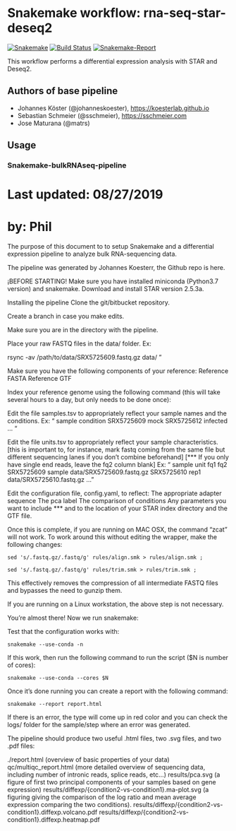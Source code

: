 # Snakemake workflow: rna-seq-star-deseq2

[![Snakemake](https://img.shields.io/badge/snakemake-≥5.2.1-brightgreen.svg)](https://snakemake.bitbucket.io)
[![Build Status](https://travis-ci.org/snakemake-workflows/rna-seq-star-deseq2.svg?branch=master)](https://travis-ci.org/snakemake-workflows/rna-seq-star-deseq2)
[![Snakemake-Report](https://img.shields.io/badge/snakemake-report-green.svg)](https://cdn.rawgit.com/snakemake-workflows/rna-seq-star-deseq2/master/.test/report.html)

This workflow performs a differential expression analysis with STAR and Deseq2.

## Authors of base pipeline

* Johannes Köster (@johanneskoester), https://koesterlab.github.io
* Sebastian Schmeier (@sschmeier), https://sschmeier.com
* Jose Maturana (@matrs)

## Usage

###	 Snakemake-bulkRNAseq-pipeline
# 	Last updated:	08/27/2019
# 	by:	Phil

The purpose of this document to to setup Snakemake and a differential expression pipeline to analyze bulk RNA-sequencing data.

The pipeline was generated by Johannes Koesterr, the Github repo is here.


¡BEFORE STARTING!
Make sure you have installed miniconda (Python3.7 version) and snakemake.
Download and install STAR version 2.5.3a.

Installing the pipeline
Clone the git/bitbucket repository.

Create a branch in case you make edits.

Make sure you are in the directory with the pipeline.

Place your raw FASTQ files in the data/ folder. Ex:

 rsync -av /path/to/data/SRX5725609.fastq.gz data/ ”


Make sure you have the following components of your reference:
Reference FASTA
Reference GTF

Index your reference genome using the following command (this will take several hours to a day, but only needs to be done once):	

Edit the file samples.tsv to appropriately reflect your sample names and the conditions.
	Ex: 	“ sample		condition
		  SRX5725609      	mock 
  SRX5725612      	infected 
  … “

Edit the file units.tsv to appropriately reflect your sample characteristics. [this is important to, for instance, mark fastq coming from the same file but different sequencing lanes if you don’t combine beforehand] [*** If you only have single end reads, leave the fq2 column blank]
	Ex:	“ sample  unit    fq1     fq2
  SRX5725609      sample  data/SRX5725609.fastq.gz
  SRX5725610      rep1    data/SRX5725610.fastq.gz
  …”

Edit the configuration file, config.yaml, to reflect:
The appropriate adapter sequence
The pca label
The comparison of conditions
Any parameters you want to include
*** and to the location of your STAR index directory and the GTF file.

Once this is complete, if you are running on MAC OSX, the command “zcat” will not work. To work around this without editing the wrapper, make the following changes:

	sed 's/.fastq.gz/.fastq/g' rules/align.smk > rules/align.smk ;

	sed 's/.fastq.gz/.fastq/g' rules/trim.smk > rules/trim.smk ;

This effectively removes the compression of all intermediate FASTQ files and bypasses the need to gunzip them.

If you are running on a Linux workstation, the above step is not necessary.

You’re almost there! Now we run snakemake:

Test that the configuration works with:

	snakemake --use-conda -n

If this work, then run the following command to run the script ($N is number of cores):

	snakemake --use-conda --cores $N

Once it’s done running you can create a report with the following command:

	snakemake --report report.html

If there is an error, the type will come up in red color and you can check the logs/ folder for the sample/step where an error was generated.

The pipeline should produce two useful .html files, two .svg files, and two .pdf files:

 ./report.html (overview of basic properties of your data)
 qc/multiqc_report.html (more detailed overview of sequencing data, including number of intronic reads, splice reads, etc…)
results/pca.svg (a figure of first two principal components of your samples based on gene expression)
results/diffexp/{condition2-vs-condition1}.ma-plot.svg (a figuring giving the comparison of the log ratio and mean average expression comparing the two conditions).
results/diffexp/{condition2-vs-condition1}.diffexp.volcano.pdf
results/diffexp/{condition2-vs-condition1}.diffexp.heatmap.pdf
